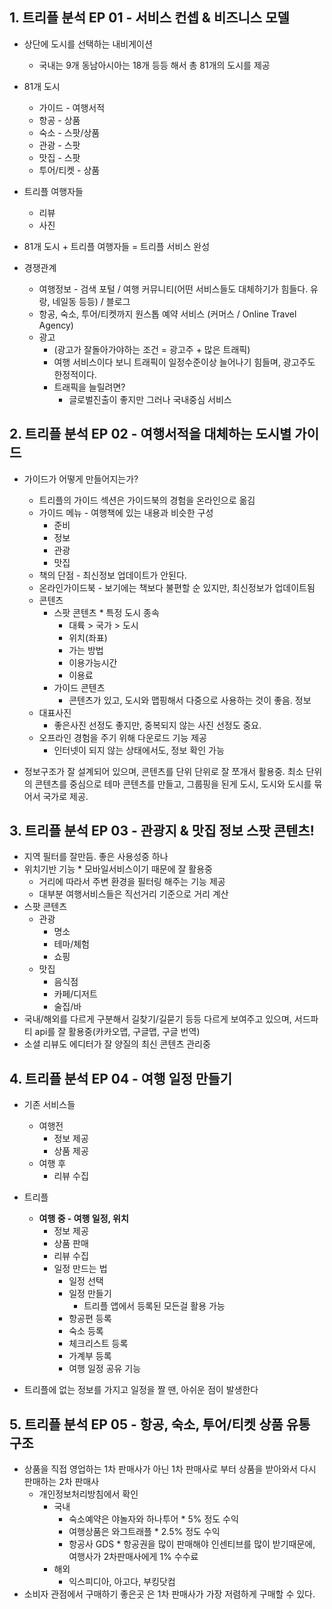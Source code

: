## 1. 트리플 분석 EP 01 - 서비스 컨셉 & 비즈니스 모델
* 상단에 도시를 선택하는 내비게이션
  * 국내는 9개 동남아시아는 18개 등등 해서 총 81개의 도시를 제공

* 81개 도시
    - 가이드 - 여행서적
    - 항공 - 상품
    - 숙소 - 스팟/상품
    - 관광 - 스팟
    - 맛집 - 스팟
    - 투어/티켓 - 상품

* 트리플 여행자들
    - 리뷰
    - 사진

* 81개 도시 + 트리플 여행자들 = 트리플 서비스 완성
* 경쟁관계
  * 여행정보 - 검색 포털 / 여행 커뮤니티(어떤 서비스들도 대체하기가 힘들다. 유랑, 네일동 등등) / 블로그
  * 항공, 숙소, 투어/티켓까지 원스톱 예약 서비스 (커머스 / Online Travel Agency)
  * 광고
    * (광고가 잘돌아가야하는 조건 = 광고주 + 많은 트래픽)
    * 여행 서비스이다 보니 트래픽이 일정수준이상 늘어나기 힘들며, 광고주도 한정적이다.
    * 트래픽을 늘릴려면?
      * 글로벌진출이 좋지만 그러나 국내중심 서비스

## 2. 트리플 분석 EP 02 - 여행서적을 대체하는 도시별 가이드
* 가이드가 어떻게 만들어지는가?
  * 트리플의 가이드 섹션은 가이드북의 경험을 온라인으로 옮김
  * 가이드 메뉴 - 여행책에 있는 내용과 비슷한 구성
    * 준비
    * 정보
    * 관광
    * 맛집
  * 책의 단점 - 최신정보 업데이트가 안된다.
  * 온라인가이드북 - 보기에는 책보다 불편할 순 있지만, 최신정보가 업데이트됨
  * 콘텐츠
    * 스팟 콘텐츠 * 특정 도시 종속
      * 대륙 > 국가 > 도시
      * 위치(좌표)
      * 가는 방법
      * 이용가능시간
      * 이용료
    * 가이드 콘텐츠
      * 콘텐츠가 있고, 도시와 맵핑해서 다중으로 사용하는 것이 좋음. 정보
  * 대표사진
    * 좋은사진 선정도 좋지만, 중복되지 않는 사진 선정도 중요.
  * 오프라인 경험을 주기 위해 다운로드 기능 제공
    * 인터넷이 되지 않는 상태에서도, 정보 확인 가능
      
* 정보구조가 잘 설계되어 있으며, 콘텐츠를 단위 단위로 잘 쪼개서 활용중. 최소 단위의 콘텐츠를 중심으로 테마 콘텐츠를 만들고, 그룹핑을 된게 도시, 도시와 도시를 묶어서 국가로 제공.

## 3. 트리플 분석 EP 03 - 관광지 & 맛집 정보 스팟 콘텐츠!
* 지역 필터를 잘만듬. 좋은 사용성중 하나
* 위치기반 기능 * 모바일서비스이기 때문에 잘 활용중
  * 거리에 따라서 주변 환경을 필터링 해주는 기능 제공
  * 대부분 여행서비스들은 직선거리 기준으로 거리 계산
* 스팟 콘텐츠
  * 관광
    * 명소
    * 테마/체험
    * 쇼핑
  * 맛집
    * 음식점
    * 카페/디저트
    * 술집/바
* 국내/해외를 다르게 구분해서 길찾기/길묻기 등등 다르게 보여주고 있으며, 서드파티 api를 잘 활용중(카카오맵, 구글맵, 구글 번역)
* 소셜 리뷰도 에디터가 잘 양질의 최신 콘텐츠 관리중

## 4. 트리플 분석 EP 04 - 여행 일정 만들기
* 기존 서비스들
  * 여행전
    * 정보 제공
    * 상품 제공
  * 여행 후
    * 리뷰 수집

* 트리플
  * **여행 중 - 여행 일정, 위치**
    * 정보 제공
    * 상품 판매
    * 리뷰 수집
    * 일정 만드는 법
      * 일정 선택
      * 일정 만들기
        * 트리플 앱에서 등록된 모든걸 활용 가능
      * 항공편 등록
      * 숙소 등록
      * 체크리스트 등록
      * 가계부 등록
      * 여행 일정 공유 기능
* 트리플에 없는 정보를 가지고 일정을 짤 땐, 아쉬운 점이 발생한다

## 5. 트리플 분석 EP 05 - 항공, 숙소, 투어/티켓 상품 유통 구조
* 상품을 직접 영업하는 1차 판매사가 아닌 1차 판매사로 부터 상품을 받아와서 다시 판매하는 2차 판매사
  * 개인정보처리방침에서 확인
    * 국내
      * 숙소예약은 야놀자와 하나투어 * 5% 정도 수익
      * 여행상품은 와그트래플 * 2.5% 정도 수익
      * 항공사 GDS * 항공권을 많이 판매해야 인센티브를 많이 받기때문에, 여행사가 2차판매사에게 1% 수수료
    * 해외
      * 익스피디아, 아고다, 부킹닷컴
* 소비자 관점에서 구매하기 좋은곳 은 1차 판매사가 가장 저렴하게 구매할 수 있다.
